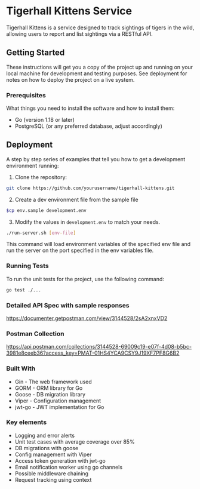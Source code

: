 # Tigerhall Kittens Service

Tigerhall Kittens is a service designed to track sightings of tigers in the wild, allowing users to report and list
sightings via a RESTful API.

## Getting Started

These instructions will get you a copy of the project up and running on your local machine for development and testing
purposes. See deployment for notes on how to deploy the project on a live system.

### Prerequisites

What things you need to install the software and how to install them:

- Go (version 1.18 or later)
- PostgreSQL (or any preferred database, adjust accordingly)

## Deployment

A step by step series of examples that tell you how to get a development environment running:

1. Clone the repository:

```sh
git clone https://github.com/yourusername/tigerhall-kittens.git
```

2. Create a dev environment file from the sample file

 ```sh
 $cp env.sample development.env
 ```

3. Modify the values in `development.env` to match your needs.

```sh
./run-server.sh [env-file]
```

This command will load environment variables of the specified env file and run the server on the port specified in the
env variables file.

### Running Tests

To run the unit tests for the project, use the following command:

```sh
go test ./...
```

### Detailed API Spec with sample responses

https://documenter.getpostman.com/view/3144528/2sA2xnxVD2

### Postman Collection

https://api.postman.com/collections/3144528-69009c19-e07f-4d08-b5bc-3981e8ceeb36?access_key=PMAT-01HS4YCA9CSY9J19XF7PF8G6B2

### Built With

- Gin - The web framework used
- GORM - ORM library for Go
- Goose - DB migration library
- Viper - Configuration management
- jwt-go - JWT implementation for Go

### Key elements

- Logging and error alerts
- Unit test cases with average coverage over 85%
- DB migrations with goose
- Config management with Viper
- Access token generation with jwt-go
- Email notification worker using go channels
- Possible middleware chaining
- Request tracking using context